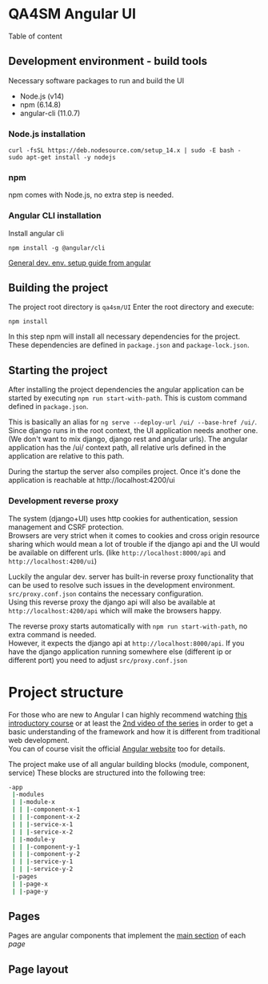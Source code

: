 QA4SM Angular UI
================

Table of content

## Development environment - build tools
Necessary software packages to run and build the UI
- Node.js (v14)
- npm (6.14.8)
- angular-cli (11.0.7)



### Node.js installation
```
curl -fsSL https://deb.nodesource.com/setup_14.x | sudo -E bash -
sudo apt-get install -y nodejs
```

### npm
npm comes with Node.js, no extra step is needed.

### Angular CLI installation
Install angular cli
```
npm install -g @angular/cli
```
[General dev. env. setup guide from angular](https://angular.io/guide/setup-local)

## Building the project
The project root directory is `qa4sm/UI`
Enter the root directory and execute:
```
npm install
```
In this step npm will install all necessary dependencies for the project. These dependencies are 
defined in
`package.json` and `package-lock.json`.

## Starting the project
After installing the project dependencies the angular application can be started by 
executing `npm run start-with-path`. This is custom command defined in `package.json`.  

This is basically an alias for `ng serve --deploy-url /ui/ --base-href /ui/`.  
Since django runs in the root context, the UI application needs another one. (We don't want to 
mix django, django rest and angular urls). The angular application has the /ui/ context path, 
all relative urls defined in the application are relative to this path.

During the startup the server also compiles project. Once it's done the application is reachable 
at http://localhost:4200/ui

### Development reverse proxy
The system (django+UI) uses http cookies for authentication, session management and CSRF 
protection.  
Browsers are very strict when it comes to cookies and cross origin resource sharing which would 
mean a lot of trouble if the django api and the UI would be available on different urls. 
(like `http://localhost:8000/api` and `http://localhost:4200/ui`)  

Luckily the angular dev. server has built-in reverse proxy functionality that can be used to resolve
such issues in the development environment. `src/proxy.conf.json` contains the necessary 
configuration.  
Using this reverse proxy the django api will also be available at `http://localhost:4200/api` 
which will make the browsers happy. 

The reverse proxy starts automatically with `npm run start-with-path`, no extra command is needed.  
However, it expects the django api at `http://localhost:8000/api`. If you have the django application
running somewhere else (different ip or different port) you need to adjust `src/proxy.conf.json`

# Project structure
For those who are new to Angular I can highly recommend watching [this introductory course](https://www.youtube.com/watch?v=9RG3MiEBEIw&list=PLqq-6Pq4lTTb7JGBTogaJ8bm7f8VCvFkj)
or at least the [2nd video of the series](https://www.youtube.com/watch?v=u8QF9QIiGHI&list=PLqq-6Pq4lTTb7JGBTogaJ8bm7f8VCvFkj&index=2) in 
order to get a basic understanding of the framework and how it is different from
traditional web development.  
You can of course visit the official   [Angular website](https://angular.io/guide/architecture) too for details.


The project make use of all angular building blocks (module, component, service)
These blocks are structured into the following tree:
```bash
-app
 |-modules
 | |-module-x
 | | |-component-x-1
 | | |-component-x-2
 | | |-service-x-1
 | | |-service-x-2
 | |-module-y
 | | |-component-y-1
 | | |-component-y-2
 | | |-service-y-1
 | | |-service-y-2
 |-pages
 | |-page-x
 | |-page-y
```

## Pages
Pages are angular components that implement the [main section](#page-layout) 
of each *page*

## Page layout

